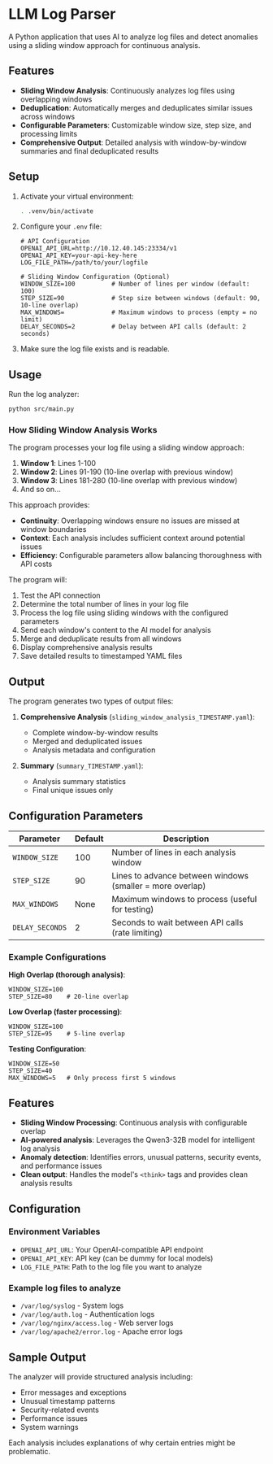 # LLM Log Parser

A Python application that uses AI to analyze log files and detect anomalies using a sliding window approach for continuous analysis.

## Features

- **Sliding Window Analysis**: Continuously analyzes log files using overlapping windows
- **Deduplication**: Automatically merges and deduplicates similar issues across windows
- **Configurable Parameters**: Customizable window size, step size, and processing limits
- **Comprehensive Output**: Detailed analysis with window-by-window summaries and final deduplicated results

## Setup

1. Activate your virtual environment:
   ```bash
   . .venv/bin/activate
   ```

2. Configure your `.env` file:
   ```
   # API Configuration
   OPENAI_API_URL=http://10.12.40.145:23334/v1
   OPENAI_API_KEY=your-api-key-here
   LOG_FILE_PATH=/path/to/your/logfile
   
   # Sliding Window Configuration (Optional)
   WINDOW_SIZE=100          # Number of lines per window (default: 100)
   STEP_SIZE=90             # Step size between windows (default: 90, 10-line overlap)
   MAX_WINDOWS=             # Maximum windows to process (empty = no limit)
   DELAY_SECONDS=2          # Delay between API calls (default: 2 seconds)
   ```

3. Make sure the log file exists and is readable.

## Usage

Run the log analyzer:
```bash
python src/main.py
```

### How Sliding Window Analysis Works

The program processes your log file using a sliding window approach:

1. **Window 1**: Lines 1-100
2. **Window 2**: Lines 91-190 (10-line overlap with previous window)
3. **Window 3**: Lines 181-280 (10-line overlap with previous window)
4. And so on...

This approach provides:
- **Continuity**: Overlapping windows ensure no issues are missed at window boundaries
- **Context**: Each analysis includes sufficient context around potential issues
- **Efficiency**: Configurable parameters allow balancing thoroughness with API costs

The program will:
1. Test the API connection
2. Determine the total number of lines in your log file
3. Process the log file using sliding windows with the configured parameters
4. Send each window's content to the AI model for analysis
5. Merge and deduplicate results from all windows
6. Display comprehensive analysis results
7. Save detailed results to timestamped YAML files

## Output

The program generates two types of output files:

1. **Comprehensive Analysis** (`sliding_window_analysis_TIMESTAMP.yaml`):
   - Complete window-by-window results
   - Merged and deduplicated issues
   - Analysis metadata and configuration

2. **Summary** (`summary_TIMESTAMP.yaml`):
   - Analysis summary statistics
   - Final unique issues only

## Configuration Parameters

| Parameter | Default | Description |
|-----------|---------|-------------|
| `WINDOW_SIZE` | 100 | Number of lines in each analysis window |
| `STEP_SIZE` | 90 | Lines to advance between windows (smaller = more overlap) |
| `MAX_WINDOWS` | None | Maximum windows to process (useful for testing) |
| `DELAY_SECONDS` | 2 | Seconds to wait between API calls (rate limiting) |

### Example Configurations

**High Overlap (thorough analysis)**:
```
WINDOW_SIZE=100
STEP_SIZE=80    # 20-line overlap
```

**Low Overlap (faster processing)**:
```
WINDOW_SIZE=100
STEP_SIZE=95    # 5-line overlap
```

**Testing Configuration**:
```
WINDOW_SIZE=50
STEP_SIZE=40
MAX_WINDOWS=5   # Only process first 5 windows
```

## Features

- **Sliding Window Processing**: Continuous analysis with configurable overlap
- **AI-powered analysis**: Leverages the Qwen3-32B model for intelligent log analysis
- **Anomaly detection**: Identifies errors, unusual patterns, security events, and performance issues
- **Clean output**: Handles the model's `<think>` tags and provides clean analysis results

## Configuration

### Environment Variables

- `OPENAI_API_URL`: Your OpenAI-compatible API endpoint
- `OPENAI_API_KEY`: API key (can be dummy for local models)  
- `LOG_FILE_PATH`: Path to the log file you want to analyze

### Example log files to analyze

- `/var/log/syslog` - System logs
- `/var/log/auth.log` - Authentication logs
- `/var/log/nginx/access.log` - Web server logs
- `/var/log/apache2/error.log` - Apache error logs

## Sample Output

The analyzer will provide structured analysis including:
- Error messages and exceptions
- Unusual timestamp patterns
- Security-related events
- Performance issues
- System warnings

Each analysis includes explanations of why certain entries might be problematic.
